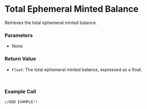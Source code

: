 # Total Ephemeral Minted Balance

Retrieves the total ephemeral minted balance.

### Parameters

- None

### Return Value

- `Float`: The total ephemeral minted balance, expressed as a float.

&nbsp;

### Example Call 

```motoko
//ADD EXAMPLE!!
```

&nbsp;

&nbsp;